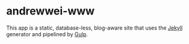 # andrewwei-www

This app is a static, database-less, blog-aware site that uses the [Jekyll](http://jekyllrb.com) generator and pipelined by [Gulp](http://gulpjs.com).
